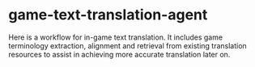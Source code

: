 # game-text-translation-agent
Here is a workflow for in-game text translation. It includes game terminology extraction, alignment and retrieval from existing translation resources to assist in achieving more accurate translation later on.
